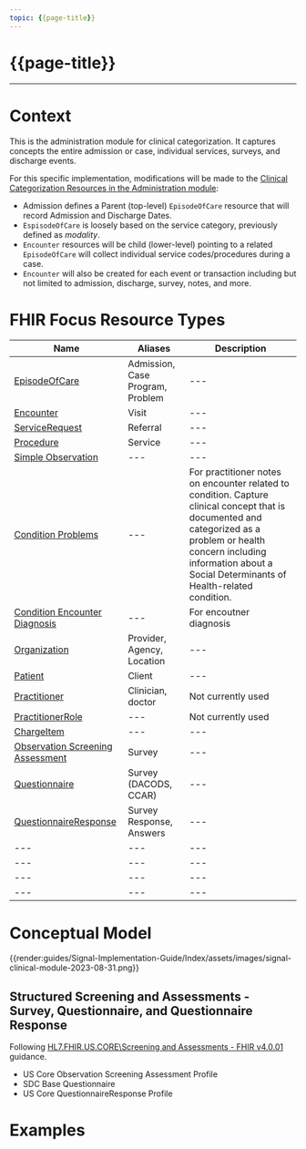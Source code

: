 ```yaml
---
topic: {{page-title}}
---
```


# {{page-title}}

---

# Context
This is the administration module for clinical categorization.  It captures concepts the entire admission or case, individual services, surveys, and discharge events.

For this specific implementation, modifications will be made to the [Clinical Categorization Resources in the Administration module](http://hl7.org/fhir/administration-module.html#clinical-reg):

- Admission defines a Parent (top-level) `EpisodeOfCare` resource that will record Admission and Discharge Dates.
- `EspisodeOfCare` is loosely based on the service category, previously defined as _modality_.
- `Encounter` resources will be child (lower-level) pointing to a related `EpisodeOfCare` will collect individual service codes/procedures during a case.
- `Encounter` will also be created for each event or transaction including but not limited to admission, discharge, survey, notes, and more.

# FHIR Focus Resource Types

| Name                      | Aliases                                   | Description |
| --- | --- | --- |
| [EpisodeOfCare](http://hl7.org/fhir/R4/episodeofcare.html)         | Admission, Case Program, Problem | --- |
| [Encounter](https://hl7.org/fhir/us/core/StructureDefinition-us-core-encounter.html)             | Visit | --- |
| [ServiceRequest](https://hl7.org/fhir/us/core/StructureDefinition-us-core-servicerequest.html)        | Referral | --- |
| [Procedure](https://hl7.org/fhir/us/core/StructureDefinition-us-core-procedure.html)             | Service | --- |
| [Simple Observation](https://hl7.org/fhir/us/core/StructureDefinition-us-core-simple-observation.html) | --- | --- |
| [Condition Problems](https://hl7.org/fhir/us/core/StructureDefinition-us-core-condition-problems-health-concerns.html) | --- | For practitioner notes on encounter related to condition. Capture clinical concept that is documented and categorized as a problem or health concern including information about a Social Determinants of Health-related condition. |
| [Condition Encounter Diagnosis](https://hl7.org/fhir/us/core/StructureDefinition-us-core-condition-encounter-diagnosis.html) | --- | For encoutner diagnosis |
| [Organization](https://hl7.org/fhir/us/core/StructureDefinition-us-core-organization.html) | Provider, Agency, Location | --- |
| [Patient](https://hl7.org/fhir/us/core/StructureDefinition-us-core-patient.html) | Client | --- |
| [Practitioner](https://hl7.org/fhir/us/core/StructureDefinition-us-core-practitioner.html) | Clinician, doctor | Not currently used |
| [PractitionerRole](https://hl7.org/fhir/us/core/StructureDefinition-us-core-practitionerrole.html) | --- | Not currently used |
| [ChargeItem](http://hl7.org/fhir/R4/chargeitem.html) | --- | --- |
| [Observation Screening Assessment](https://hl7.org/fhir/us/core/StructureDefinition-us-core-observation-screening-assessment.html) | Survey | --- |
| [Questionnaire](http://hl7.org/fhir/uv/sdc/STU3/StructureDefinition-sdc-questionnaire.html) | Survey (DACODS, CCAR) | --- |
| [QuestionnaireResponse](https://hl7.org/fhir/us/core/StructureDefinition-us-core-questionnaireresponse.html) | Survey Response, Answers | --- |
| --- | --- | --- |
| --- | --- | --- |
| --- | --- | --- |
| --- | --- | --- |


# Conceptual Model

{{render:guides/Signal-Implementation-Guide/Index/assets/images/signal-clinical-module-2023-08-31.png}}

## Structured Screening and Assessments - Survey, Questionnaire, and Questionnaire Response

Following [HL7.FHIR.US.CORE\Screening and Assessments - FHIR v4.0.01](http://hl7.org/fhir/us/core/screening-and-assessments.html) guidance.
- US Core Observation Screening Assessment Profile
- SDC Base Questionnaire
- US Core QuestionnaireResponse Profile

# Examples


